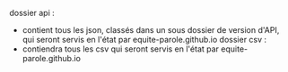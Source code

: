 dossier api :
- contient tous les json, classés dans un sous dossier de version d'API, qui seront servis en l'état par equite-parole.github.io
dossier csv :
- contiendra tous les csv qui seront servis en l'état par equite-parole.github.io
